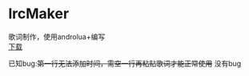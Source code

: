 # lrcMaker
歌词制作，使用androlua+编写  
[下载](https://github.com/zhufengning/lrcMaker/releases)

已知bug:~~第一行无法添加时间，需空一行再粘贴歌词才能正常使用~~
        没有bug

